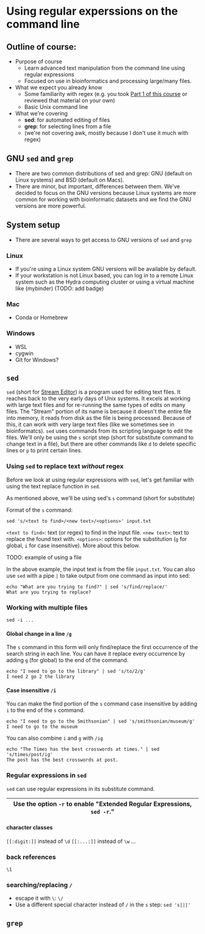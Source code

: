 # Using regular experssions on the command line

## Outline of course:

- Purpose of course
  - Learn advanced text manipulation from the command line using regular expressions
  - Focused on use in bioinformatics and processing large/many files.
- What we expect you already know
  - Some familiarity with regex (e.g. you took [Part 1 of this course](https://github.com/SmithsonianWorkshops/HydraResources/blob/master/Regular_Expressions.md) or reviewed that material on your own)
  - Basic Unix command line
- What we're covering
  - **sed**: for automated editing of files
  - **grep**: for selecting lines from a file
  - (we're not covering awk, mostly because I don't use it much with regex)


## GNU `sed` and `grep`

  - There are two common distributions of sed and grep: GNU (default on Linux systems) and BSD (default on Macs).
  - There are minor, but important, differences between them. We've decided to focus on the GNU versions because Linux systems are more common for working with bioinformatic datasets and we find the GNU versions are more powerful.

## System setup
  - There are several ways to get access to GNU versions of `sed` and `grep`

### Linux
  - If you're using a Linux system GNU versions will be available by default.
  - If your workstation is not Linux based, you can log in to a remote Linux system such as the Hydra computing cluster or using a virtual machine like (mybinder) (TODO: add badge)

### Mac
  - Conda or Homebrew

### Windows
  - WSL
  - cygwin
  - Git for Windows?

## `sed`

`sed` (short for [Stream Editor](https://en.wikipedia.org/wiki/Sed)) is a program used for editing text files. It reaches back to the very early days of Unix systems. It excels at working with large text files and for re-running the same types of edits on many files. The "Stream" portion of its name is because it doesn't the entire file into memory, it reads from disk as the file is being processed. Because of this, it can work with very large text files (like we sometimes see in bioinformatcs). `sed` uses commands from its scripting language to edit the files. We'll only be using the `s` script step (short for substitute command to change text in a file), but there are other commands like `d` to delete specific lines or `p` to print certain lines.

### Using `sed` to replace text *without* regex

Before we look at using regular expressions with `sed`, let's get familiar with using the text replace function in `sed`.

As mentioned above, we'll be using sed's `s` command (short for substitute)

Format of the `s` command:

```
sed 's/<text to find>/<new text>/<options>' input.txt
```

`<text to find>`: text (or regex) to find in the input file.
`<new text>`: text to replace the found text with.
`<options>`: options for the substitution (`g` for global, `i` for case insensitive). More about this below.


TODO: example of using a file

In the above example, the input text is from the file `input.txt`. You can also use `sed` with a pipe `|`  to take output from one command as input into sed:

```
echo "What are you trying to find?" | sed 's/find/replace/'
What are you trying to replace?
```

### Working with multiple files

`sed -i ...`

#### Global change in a line `/g`
The `s` command in this form will only find/replace the first occurrence of the search string in each line. You can have it replace every occurrence by adding `g` (for global) to the end of the command.

```
echo "I need to go to the library" | sed 's/to/2/g'
I need 2 go 2 the library
```

#### Case insensitive `/i`
You can make the find portion of the `s` command case insensitive by adding `i` to the end of the `s` command.

```
echo "I need to go to the Smithsonian" | sed 's/smithsonian/museum/g'
I need to go to the museum
```

You can also combine `i` and `g` with `/ig`

```
echo "The Times has the best crosswords at times." | sed 's/times/post/ig'
The post has the best crosswords at post.
```

### Regular expressions in `sed`

`sed` can use regular expressions in its substitute command.

|Use the option `-r` to enable "Extended Regular Expressions, `sed -r`."
|---|


#### character classes

`[[:digit:]]` instead of `\d`
`[[:...:]]` instead of `\w`
...

### back references

`\1`

### searching/replacing `/`

- escape it with `\`: `\/`
- Use a different special character instead of `/` in the `s` step: `sed 's|||'`

## `grep`
